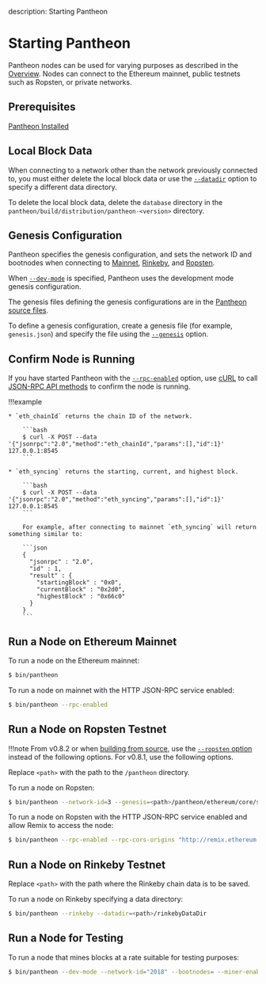 description: Starting Pantheon
<!--- END of page meta data -->

# Starting Pantheon

Pantheon nodes can be used for varying purposes as described in the [Overview](../index.md).
Nodes can connect to the Ethereum mainnet, public testnets such as Ropsten, or private networks.

## Prerequisites

[Pantheon Installed](../Installation/Overview.md)

## Local Block Data

When connecting to a network other than the network previously connected to, you must either delete the local block data 
or use the [`--datadir`](../Reference/Pantheon-CLI-Syntax.md#datadir) option to specify a different data directory. 

To delete the local block data, delete the `database` directory in the `pantheon/build/distribution/pantheon-<version>` directory.

## Genesis Configuration 

Pantheon specifies the genesis configuration, and sets the network ID and bootnodes when connecting to [Mainnet](#run-a-node-on-ethereum-mainnet), 
[Rinkeby](#run-a-node-on-rinkeby-testnet), and [Ropsten](#run-a-node-on-ropsten-testnet). 

When [`--dev-mode`](../Reference/Pantheon-CLI-Syntax.md#dev-mode) is specified, Pantheon uses the development mode genesis configuration.

The genesis files defining the genesis configurations are in the [Pantheon source files](https://github.com/PegaSysEng/pantheon/tree/master/config/src/main/resources). 

To define a genesis configuration, create a genesis file (for example, `genesis.json`) and specify the file 
using the [`--genesis`](../Reference/Pantheon-CLI-Syntax.md#genesis) option.

## Confirm Node is Running

If you have started Pantheon with the [`--rpc-enabled`](../Reference/Pantheon-CLI-Syntax.md#rpc-enabled) option, use [cURL](https://curl.haxx.se/) to 
call [JSON-RPC API methods](../Reference/JSON-RPC-API-Methods.md) to confirm the node is running.

!!!example

    * `eth_chainId` returns the chain ID of the network. 
    
        ```bash
        $ curl -X POST --data '{"jsonrpc":"2.0","method":"eth_chainId","params":[],"id":1}' 127.0.0.1:8545
        ```
    
    * `eth_syncing` returns the starting, current, and highest block. 
    
        ```bash
        $ curl -X POST --data '{"jsonrpc":"2.0","method":"eth_syncing","params":[],"id":1}' 127.0.0.1:8545
        ``` 
          
        For example, after connecting to mainnet `eth_syncing` will return something similar to: 
        
        ```json
        {
          "jsonrpc" : "2.0",
          "id" : 1,
          "result" : {
            "startingBlock" : "0x0",
            "currentBlock" : "0x2d0",
            "highestBlock" : "0x66c0"
          }
        }
        ```

## Run a Node on Ethereum  Mainnet 

To run a node on the Ethereum mainnet: 

```bash
$ bin/pantheon
```

To run a node on mainnet with the HTTP JSON-RPC service enabled: 

```bash
$ bin/pantheon --rpc-enabled
```

## Run a Node on Ropsten Testnet 

!!!note
    From v0.8.2 or when [building from source](../Installation/Overview.md), use the [`--ropsten` option](../Reference/Pantheon-CLI-Syntax.md#options) 
    instead of the following options. For v0.8.1, use the following options.

Replace `<path>` with the path to the `/pantheon` directory. 

To run a node on Ropsten: 

```bash
$ bin/pantheon --network-id=3 --genesis=<path>/pantheon/ethereum/core/src/main/resources/ropsten.json --bootnodes=enode://6332792c4a00e3e4ee0926ed89e0d27ef985424d97b6a45bf0f23e51f0dcb5e66b875777506458aea7af6f9e4ffb69f43f3778ee73c81ed9d34c51c4b16b0b0f@52.232.243.152:30303,enode://94c15d1b9e2fe7ce56e458b9a3b672ef11894ddedd0c6f247e0f1d3487f52b66208fb4aeb8179fce6e3a749ea93ed147c37976d67af557508d199d9594c35f09@192.81.208.223:30303
```

To run a node on Ropsten with the HTTP JSON-RPC service enabled and allow Remix to access the node: 

```bash
$ bin/pantheon --rpc-enabled --rpc-cors-origins "http://remix.ethereum.org" --network-id=3 --genesis=<path>/pantheon/ethereum/core/src/main/resources/ropsten.json --bootnodes=enode://6332792c4a00e3e4ee0926ed89e0d27ef985424d97b6a45bf0f23e51f0dcb5e66b875777506458aea7af6f9e4ffb69f43f3778ee73c81ed9d34c51c4b16b0b0f@52.232.243.152:30303,enode://94c15d1b9e2fe7ce56e458b9a3b672ef11894ddedd0c6f247e0f1d3487f52b66208fb4aeb8179fce6e3a749ea93ed147c37976d67af557508d199d9594c35f09@192.81.208.223:30303
```

## Run a Node on Rinkeby Testnet

Replace `<path>` with the path where the Rinkeby chain data is to be saved. 

To run a node on Rinkeby specifying a data directory: 

```bash
$ bin/pantheon --rinkeby --datadir=<path>/rinkebyDataDir
```

## Run a Node for Testing 

To run a node that mines blocks at a rate suitable for testing purposes: 

```bash
$ bin/pantheon --dev-mode --network-id="2018" --bootnodes= --miner-enabled --miner-coinbase fe3b557e8fb62b89f4916b721be55ceb828dbd73 --rpc-cors-origins "all" --ws-enabled --rpc-enabled
```